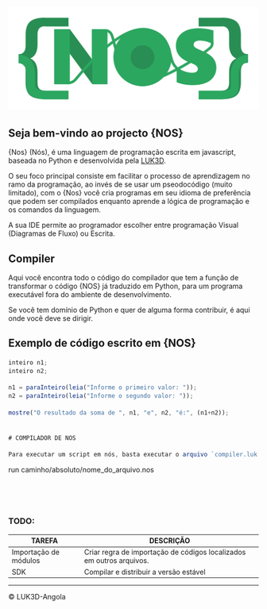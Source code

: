 # ![nos-logo](logo.png)

## Seja bem-vindo ao projecto {NOS}

{Nos} (Nós), é uma linguagem de programação escrita em javascript, baseada no Python e desenvolvida pela [LUK3D](http://www.luk3d.com).

O seu foco principal consiste em facilitar o processo de aprendizagem no ramo da programação, ao invés de se usar um pseodocódigo (muito limitado), com o {Nos} você cria programas em seu idioma de preferência que podem ser compilados enquanto aprende a lógica de programação e os comandos da linguagem.

A sua IDE permite ao programador escolher entre programação Visual (Diagramas de Fluxo) ou Escrita.

## Compiler

Aqui você encontra todo o código do compilador que tem a função de transformar o código {NOS} já traduzido em Python, para um programa executável fora do ambiente de desenvolvimento.

Se você tem domínio de Python e quer de alguma forma contribuir, é aqui onde você deve se dirigir.

## Exemplo de código escrito em {NOS}

```JavaScript
inteiro n1;
inteiro n2;

n1 = paraInteiro(leia("Informe o primeiro valor: "));
n2 = paraInteiro(leia("Informe o segundo valor: "));

mostre("O resultado da soma de ", n1, "e", n2, "é:", (n1+n2));


# COMPILADOR DE NOS

Para executar um script em nós, basta executar o arquivo `compiler.luk.v1.0.py` e executr o comando: 
```
run caminho/absoluto/nome_do_arquivo.nos
```




```
<!-- - [x] Write the press release
- [ ] Update the website
- [ ] Contact the media -->
### TODO:

| TAREFA      | DESCRIÇÃO |
| ----------- | ----------- |
| Importação de módulos | Criar regra de importação de códigos localizados em outros arquivos.       |
|  SDK  |   Compilar e distribuir a versão estável    |


---

&copy; LUK3D-Angola
